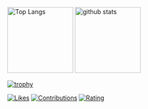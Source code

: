 <p align="left"> 
  <img alt="Top Langs" height="150px" src="https://github-readme-stats.vercel.app/api/top-langs/?username=soso-15315&layout=compact&show_icons=true&theme=onedark" />
  <img alt="github stats" height="150px" src="https://github-readme-stats.vercel.app/api?username=soso-15315&theme=onedark&show_icons=ture" />
</p>


[![trophy](https://github-profile-trophy.vercel.app/?username=soso-15315&theme=onedark&column=7
)](https://github.com/ryo-ma/github-profile-trophy)

[![Likes](https://badgen.org/img/zenn/so_nishimura/likes?style=flat&5)](https://zenn.dev/so_nishimura)
[![Contributions](https://badgen.org/img/qiita/soso_15315/contributions?style=flat&5)](https://qiita.com/soso_15315)
[![Rating](https://badgen.org/img/atcoder/soso15/rating/algorithm?style=flat&5)](https://atcoder.jp/users/soso15?contestType=algo)
